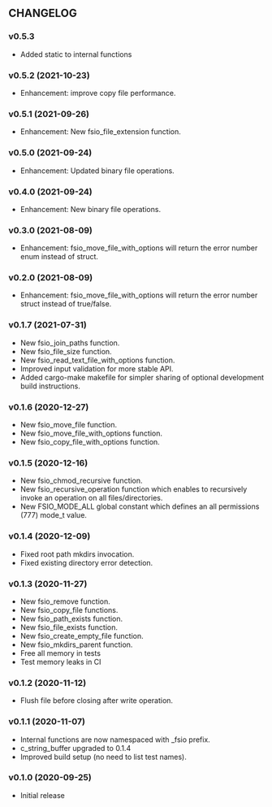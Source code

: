 ## CHANGELOG

### v0.5.3

* Added static to internal functions

### v0.5.2 (2021-10-23)

* Enhancement: improve copy file performance.

### v0.5.1 (2021-09-26)

* Enhancement: New fsio_file_extension function.

### v0.5.0 (2021-09-24)

* Enhancement: Updated binary file operations.

### v0.4.0 (2021-09-24)

* Enhancement: New binary file operations.

### v0.3.0 (2021-08-09)

* Enhancement: fsio_move_file_with_options will return the error number enum instead of struct.

### v0.2.0 (2021-08-09)

* Enhancement: fsio_move_file_with_options will return the error number struct instead of true/false.

### v0.1.7 (2021-07-31)

* New fsio_join_paths function.
* New fsio_file_size function.
* New fsio_read_text_file_with_options function.
* Improved input validation for more stable API.
* Added cargo-make makefile for simpler sharing of optional development build instructions.

### v0.1.6 (2020-12-27)

* New fsio_move_file function.
* New fsio_move_file_with_options function.
* New fsio_copy_file_with_options function.

### v0.1.5 (2020-12-16)

* New fsio_chmod_recursive function.
* New fsio_recursive_operation function which enables to recursively invoke an operation on all files/directories.
* New FSIO_MODE_ALL global constant which defines an all permissions (777) mode_t value.

### v0.1.4 (2020-12-09)

* Fixed root path mkdirs invocation.
* Fixed existing directory error detection.

### v0.1.3 (2020-11-27)

* New fsio_remove function.
* New fsio_copy_file functions.
* New fsio_path_exists function.
* New fsio_file_exists function.
* New fsio_create_empty_file function.
* New fsio_mkdirs_parent function.
* Free all memory in tests
* Test memory leaks in CI

### v0.1.2 (2020-11-12)

* Flush file before closing after write operation.

### v0.1.1 (2020-11-07)

* Internal functions are now namespaced with _fsio prefix.
* c_string_buffer upgraded to 0.1.4
* Improved build setup (no need to list test names).

### v0.1.0 (2020-09-25)

* Initial release
